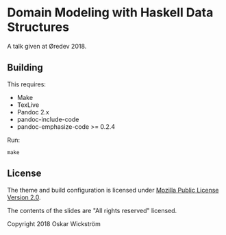 # Domain Modeling with Haskell Data Structures

A talk given at Øredev 2018.

## Building

This requires:

* Make
* TexLive
* Pandoc 2.x
* pandoc-include-code
* pandoc-emphasize-code >= 0.2.4

Run:

```
make
```

## License

The theme and build configuration is licensed under [Mozilla Public License Version
2.0](https://www.mozilla.org/en-US/MPL/2.0/).

The contents of the slides are "All rights reserved" licensed.

Copyright 2018 Oskar Wickström
